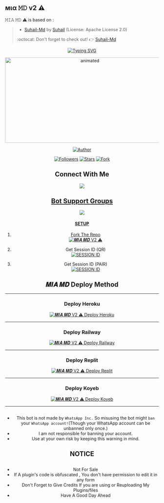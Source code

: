 ##  мια 𝙼𝙳 v2 ⚠︎

𝙼𝙸𝙰 𝙼𝙳 ⚠︎ is based on :
>- [Suhail-Md](https://github.com/SuhailTechInfo/Suhail-Md) by [Suhail](https://github.com/SuhailTechInfo) (License: Apache License 2.0)
>
> :octocat: Don't forget to check out! :point_right: [Suhail-Md](https://github.com/SuhailTechInfo/Suhail-Md)
</p>
<div align="center">
<a href="https://git.io/typing-svg"><img src="https://readme-typing-svg.demolab.com?font=Ribeye&size=50&pause=1000&color=F710B1&center=true&width=910&height=100&lines=I'M+Mia MD V2⚠︎;Multi+Divice+Whatsapp+Bot;Coded+By+LuciZR" alt="Typing SVG" /></a>
  
  <p align="center">
   <a href="http://gg.gg/khalifa-group"> 
<img src="https://camo.githubusercontent.com/94f24858304fce5665474a8ec0f91e449c75ddd4de8bb4d94851b491dfecb193/68747470733a2f2f692e696d6775722e636f6d2f5456686d4546592e6a706567" alt="animated" width="540" height="280" />
   </a>
  </p>

<p align="center">
<a href="https://github.com/XiaLuci"><img title="Author" src="https://img.shields.io/badge/𝑴𝑰𝑨-𝑴𝑫-black?style=for-the-badge&logo=telegram"></a>
<p/>
<p align="center">
<a href="https://github.com/XiaLuci?tab=followers"><img title="Followers" src="https://img.shields.io/github/followers/LuciZR?label=Followers&style=social"></a>
<a href="https://github.com/XiaLuci/Mia-Md/stargazers/"><img title="Stars" src="https://img.shields.io/github/stars/XiaLuci/Mia-Md?&style=social"></a>
<a href="https://github.com/XiaLuci/Mia-Md/network/members"><img title="Fork" src="https://img.shields.io/github/forks/XiaLuci/Mia-Md?style=social"></></a>
</p>

## Connect With Me

<p align="center">

<a href="https://api.whatsapp.com/send?phone=918293838182&text=𝙷𝚎𝚕𝚕𝚘+𝙻𝚞𝚌𝚒+𝚂𝚒𝚛"><img src="https://img.shields.io/badge/Contact Luci-25D366?style=for-the-badge&logo=whatsapp&logoColor=white" />

</p>



## Bot Support Groups
<p align="center">
 
<a href="https://chat.whatsapp.com/Ht3eY7IGn5xFScqyPnrWQH"><img src="https://img.shields.io/badge/Join support group-25D366?style=for-the-badge&logo=whatsapp&logoColor=white" />

</p>

#### SETUP

1. Fork The Repo
    <br>
<a href="https://github.com/LuciZR/Mia-Md-V2/fork"><img title="𝑴𝑰𝑨 𝑴𝑫 V2 ⚠︎" src="https://img.shields.io/badge/Fork Repo-100000?style=for-the-badge&logo=scan&logoColor=white&labelColor=black&color=black"></a>

2. Get Session ID (QR)
    <br>
<a href='https://suhail-md-vtsf.onrender.com/scan' target="_blank"><img alt='SESSION ID' src='https://img.shields.io/badge/Session_id-100000?style=for-the-badge&logo=scan&logoColor=white&labelColor=black&color=black'/></a>

3. Get Session ID (PAIR)
    <br>
<a href='https://suhail-md-vtsf.onrender.com/code' target="_blank"><img alt='SESSION ID' src='https://img.shields.io/badge/Session_id-100000?style=for-the-badge&logo=scan&logoColor=white&labelColor=black&color=black'/></a>

## 𝑴𝑰𝑨 𝑴𝑫 Deploy Method

---
### Deploy Heroku 

<a href="https://heroku.com/deploy?=https://github.com/LuciZR/Mia-Md-V2"><img title="𝑴𝑰𝑨 𝑴𝑫 V2 ⚠︎ Deploy Heroku" src="https://img.shields.io/badge/DEPLOY HEROKU-h?color=black&style=for-the-badge&logo=heroku"></a>

---
### Deploy Railway

<a href="https://railway.app/new"><img title="𝑴𝑰𝑨 𝑴𝑫 V2 ⚠︎ Deploy Railway" src="https://img.shields.io/badge/DEPLOY RAILWAY-h?color=black&style=for-the-badge&logo=Railway"></a>

---
### Deploy Replit

<a href="https://replit.com/github/LuciZR/Mia-Md-V2"><img title="𝑴𝑰𝑨 𝑴𝑫 V2 ⚠︎ Deploy Replit" src="https://img.shields.io/badge/DEPLOY REPLIT-h?color=black&style=for-the-badge&logo=Replit"></a>

---
### Deploy Koyeb

<a href="https://app.koyeb.com/apps/deploy?type=git&repository=github.com/LuciZR/Mia-Md-V2&branch=main&env[SESSION_ID]&env[OWNER_NUMBER]=918293838182&env[MONGODB_URI]&&env[OWNER_NAME]=mia-v2&env[KOYEB_API]&env[PREFIX]=.&env[WAPRESENCE]&env[AUTO_READ_STATUS]=false&env[DISABLE_PM]=false&env[PACK_AUTHER]=Mia-V2&env[PACK_NAME]=Mia-V2&env[STYLE]=0&env[MODE]=private&env[READ_MESSAGE]=false&env[THEME]=ZEROTWO&env[WARN_COUNT]=3&env[BLOCK_JID]=null&env[TIME_ZONE]=Asia/Kolkata&name=mia-v2&env[KOYEB_NAME]=mia-v2&env[SUDO]=918293838182&env[THUMB_IMAGE]=https://i.imgur.com/iNprpWT.jpeg"><img title="𝑴𝑰𝑨 𝑴𝑫 V2 ⚠︎ Deploy Koyeb" src="https://img.shields.io/badge/DEPLOY KOYEB-h?color=black&style=for-the-badge&logo=koyeb"></a>

---
   
## 
- This bot is not made by `WhatsApp Inc.` So misusing the bot might `ban` your `WhatsApp account!`(Though your WhatsApp account can be unbanned only once.)
- I am not responsible for banning your account.
- Use at your own risk by keeping this warning in mind.


<h2 align="center">  NOTICE
</h2>
   
## 
- Not For Sale
- If A plugin's code is obfuscated , You don't have permission to edit it in any form 
- Don't Forget to Give Credits If you are using or Reuploading My Plugins/files
- Have A Good Day Ahead

